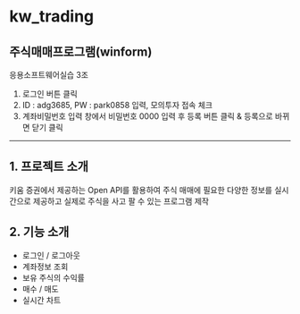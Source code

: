 # kw_trading
## 주식매매프로그램(winform)
응용소프트웨어실습 3조


1. 로그인 버튼 클릭
2. ID : adg3685, PW : park0858 입력, 모의투자 접속 체크
3. 계좌비밀번호 입력 창에서 비밀번호 0000 입력 후 등록 버튼 클릭 & 등록으로 바뀌면 닫기 클릭
---------------------------------------------

## 1. 프로젝트 소개
키움 증권에서 제공하는 Open API를 활용하여 주식 매매에 필요한 다양한 정보를 실시간으로 제공하고 실제로 주식을 사고 팔 수 있는 프로그램 제작

## 2. 기능 소개
* 로그인 / 로그아웃  
* 계좌정보 조회
* 보유 주식의 수익률
* 매수 / 매도
* 실시간 차트

